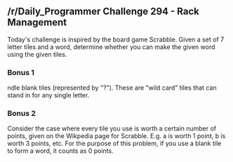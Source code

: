 ## /r/Daily_Programmer Challenge 294 - Rack Management

Today's challenge is inspired by the board game Scrabble. Given a set of 7 letter tiles and a word, 
determine whether you can make the given word using the given tiles.

### Bonus 1
ndle blank tiles (represented by "?"). These are "wild card" tiles that can stand in for any single letter.

### Bonus 2
Consider the case where every tile you use is worth a certain number of points, given on the Wikpedia page for Scrabble. E.g. a is worth 1 point, b is worth 3 points, etc.
For the purpose of this problem, if you use a blank tile to form a word, it counts as 0 points.
